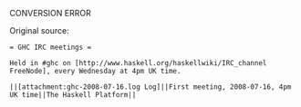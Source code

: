 CONVERSION ERROR

Original source:

```trac
= GHC IRC meetings =

Held in #ghc on [http://www.haskell.org/haskellwiki/IRC_channel FreeNode], every Wednesday at 4pm UK time.

||[attachment:ghc-2008-07-16.log Log]||First meeting, 2008-07-16, 4pm UK time||The Haskell Platform||

```
